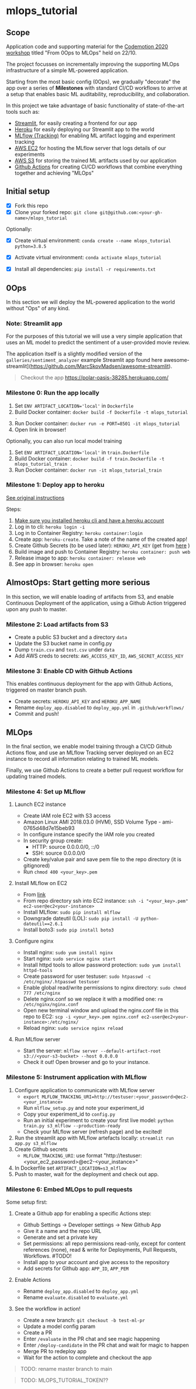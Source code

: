 # mlops_tutorial

## Scope

Application code and supporting material for the [Codemotion 2020 workshop](https://events.codemotion.com/conferences/online/2020/codemotion-online-tech-conference/workshops/) titled "From 0Ops to MLOps" held on 22/10.

The project focusses on incrementally improving the supporting MLOps infrastructure of a simple ML-powered application.

Starting from the most basic config (0Ops), we gradually "decorate" the app over a series of **Milestones** with standard CI/CD workflows to arrive at a setup that enables basic ML auditability, reproducibility, and collaboration.

In this project we take advantage of basic functionality of state-of-the-art tools such as:

- [Streamlit](https://www.streamlit.io/), for easily creating a frontend for our app
- [Heroku](https://www.heroku.com) for easily deploying our Streamlit app to the world
- [MLflow (Tracking)](https://mlflow.org/docs/latest/tracking.html) for enabling ML artifact logging and experiment tracking
- [AWS EC2](https://aws.amazon.com/ec2/) for hosting the MLflow server that logs details of our experiments
- [AWS S3](https://aws.amazon.com/s3/) for storing the trained ML artifacts used by our application
- [Github Actions](https://github.com/features/actions) for creating CI/CD workflows that combine everything together and achieving "MLOps"


## Initial setup

- [x] Fork this repo
- [x] Clone your forked repo: `git clone git@github.com:<your-gh-name>/mlops_tutorial`

Optionally:

- [x] Create virtual environment: `conda create --name mlops_tutorial python=3.8.5`

- [x] Activate virtual environment: `conda activate mlops_tutorial`

- [x] Install all dependencies: `pip install -r requirements.txt`

## 0Ops

In this section we will deploy the ML-powered application to the world without "Ops" of any kind.

### Note: Streamlit app

For the purposes of this tutorial we will use a very simple application that uses an ML model to predict the sentiment of a user-provided movie review.

The application itself is a slightly modified version of the `galleries/sentiment_analyzer` example Streamlit app found here awesome-streamlit](https://github.com/MarcSkovMadsen/awesome-streamlit).

> Checkout the app https://polar-oasis-38285.herokuapp.com/

### Milestone 0: Run the app locally

1. Set `ENV ARTIFACT_LOCATION='local'` in `Dockerfile` 
2. Build Docker container: `docker build -f Dockerfile -t mlops_tutorial .`
3. Run Docker container: `docker run -e PORT=8501 -it mlops_tutorial`
4. Open link in browser!

Optionally, you can also run local model training
1. Set `ENV ARTIFACT_LOCATION='local'` in `train.Dockerfile`
2. Build Docker container: `docker build -f train.Dockerfile -t mlops_tutorial_train .`
3. Run Docker container: `docker run -it mlops_tutorial_train`

### Milestone 1: Deploy app to heroku

[See original instructions](https://devcenter.heroku.com/articles/container-registry-and-runtime)

Steps:

1. [Make sure you installed heroku cli and have a heroku account](https://devcenter.heroku.com/articles/heroku-cli)
2. Log in to cli: `heroku login -i`
3. Log in to Container Registry: `heroku container:login`
4. Create app: `heroku-create`. Take a note of the name of the created app!
5. Create Github Secrets (to be used later): `HEROKU_API_KEY` (get from [here](https://dashboard.heroku.com/account) )
6. Build image and push to Container Registry: `heroku container: push web`
7. Release image to app: `heroku container: release web`
8. See app in browser: `heroku open`

## AlmostOps: Start getting more serious

In this section, we will enable loading of artifacts from S3, and enable Continuous Deployment of the application, using a Github Action triggered upon any push to master.

### Milestone 2: Load artifacts from S3

- Create a public S3 bucket and a directory `data`
- Update the S3 bucket name in config.py
- Dump `train.csv` and `test.csv` under `data`
- Add AWS creds to secrets: `AWS_ACCESS_KEY_ID`, `AWS_SECRET_ACCESS_KEY`

### Milestone 3: Enable CD with Github Actions

This enables continuous deployment for the app with Github Actions, triggered on master branch push.

- Create secrets: `HEROKU_API_KEY` and `HEROKU_APP_NAME`
- Rename `deploy_app.disabled` to `deploy_app.yml` in `.github/workflows/`
- Commit and push!

## MLOps

In the final section, we enable model training through a CI/CD Github Actions flow, and use an MLflow Tracking server deployed on an EC2 instance to record all information relating to trained ML models.

Finally, we use Github Actions to create a better pull request workflow for updating trained models.

### Milestone 4: Set up MLflow
1. Launch EC2 instance
    - Create IAM role EC2 with S3 access
    - Amazon Linux AMI 2018.03.0 (HVM), SSD Volume Type - ami-0765d48d7e15beb93
    - In configure instance specify the IAM role you created
    - In security group create:
        - HTTP: source 0.0.0.0/0, ::/0
        - SSH: source 0.0.0.0/0
    - Create key/value pair and save pem file to the repo directory (it is gitignored)
    - Run `chmod 400 <your_key>.pem`
    
2. Install MLflow on EC2
    - From [link](https://medium.com/@alexanderneshitov/how-to-run-an-mlflow-tracking-server-on-aws-ec2-d7afd0ac8008)
    - From repo directory ssh into EC2 instance: `ssh -i "<your_key>.pem" ec2-user@ec2<your-instance>`
    - Install MLflow: `sudo pip install mlflow`
    - Downgrade dateutil (LOL): `sudo pip install -U python-dateutil==2.6.1`
    - Install boto3: `sudo pip install boto3`
    
3. Configure nginx
    - Install nginx: `sudo yum install nginx`
    - Start nginx: `sudo service nginx start`
    - Install httpd tools to allow password protection: `sudo yum install httpd-tools`
    - Create password for user testuser: `sudo htpasswd -c /etc/nginx/.htpasswd testuser`
    - Enable global read/write permissions to nginx directory: `sudo chmod 777 /etc/nginx`
    - Delete nginx.conf so we replace it with a modified one: `rm /etc/nginx/nginx.conf`
    - Open new terminal window and upload the nginx.conf file in this repo to EC2: `scp -i <your_key>.pem nginx.conf ec2-user@ec2<your-instance>:/etc/nginx/`
    - Reload nginx: `sudo service nginx reload`
    
4. Run MLflow server
    - Start the server: `mlflow server --default-artifact-root s3://<your-s3-bucket> --host 0.0.0.0`
    - Check it out! Open browser and go to your instance.

### Milestone 5: Instrument application with MLflow

1. Configure application to communicate with MLflow server
    - `export MLFLOW_TRACKING_URI=http://testuser:<your_password>@ec2-<your_instance>`
    - Run `mlflow_setup.py` and note your experiment_id
    - Copy your experiment_id to `config.py`
    - Run an initial experiment to create your first live model: `python train.py s3_mlflow --production-ready`
    - Check your MLflow server (refresh page) and be excited!
2. Run the streamlit app with MLflow artefacts locally: `streamlit run app.py s3_mlflow`
3. Create Github secrets
    - `MLFLOW_TRACKING_URI`: use format "http://testuser:<your_ec2_password>@ec2-<your_instance>"
4. In Dockerfile set `ARTIFACT_LOCATION=s3_mlflow`
5. Push to master, wait for the deployment and check out app.

### Milestone 6: Embed MLOps to pull requests

Some setup first:

1. Create a Github app for enabling a specific Actions step:
    - Github Settings -> Developer settings -> New Github App
    - Give it a name and the repo URL
    - Generate and set a private key 
    - Set permissions: all repo permissions read-only, except for content references (none), read & write for Deployments, Pull Requests, Workflows. #TODO!
    - Install app to your account and give access to the repository
    - Add secrets for Github app: `APP_ID`, `APP_PEM`
    
2. Enable Actions
    - Rename `deploy_app.disabled` to `deploy_app.yml`
    - Rename `evaluate.disabled` to `evaluate.yml`
    
3. See the workflow in action!
    - Create a new branch: `git checkout -b test-ml-pr`
    - Update a model config param
    - Create a PR
    - Enter `/evaluate` in the PR chat and see magic happening
    - Enter `/deploy-candidate` in the PR chat and wait for magic to happen
    - Merge PR to redeploy app
    - Wait for the action to complete and checkout the app

> TODO: rename master branch to main

> TODO: MLOPS_TUTORIAL_TOKEN??